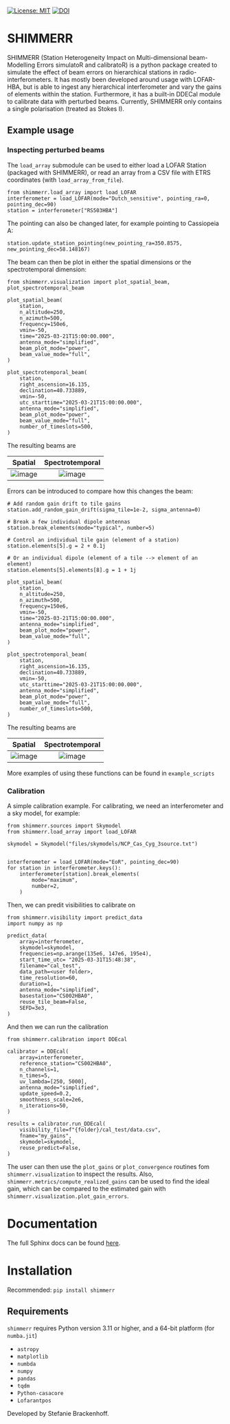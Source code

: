 [![License: MIT](https://img.shields.io/badge/License-MIT-yellow.svg)](https://opensource.org/licenses/MIT) [![DOI](https://zenodo.org/badge/DOI/10.5281/zenodo.15114900.svg)](https://doi.org/10.5281/zenodo.15114900)

# SHIMMERR

SHIMMERR (Station Heterogeneity Impact on Multi-dimensional beam-Modelling Errors simulatoR and calibratoR) is a python package created to simulate the effect of beam errors on hierarchical stations in radio-interferometers. It has mostly been developed around usage with LOFAR-HBA, but is able to ingest any hierarchical interferometer and vary the gains of elements within the station. Furthermore, it has a built-in DDECal module to calibrate data with perturbed beams. Currently, SHIMMERR only contains a single polarisation (treated as Stokes I).

## Example usage

### Inspecting perturbed beams
The `load_array` submodule can be used to either load a LOFAR Station (packaged with SHIMMERR), or read an array from a CSV file with ETRS coordinates (with `load_array_from_file`).
```
from shimmerr.load_array import load_LOFAR
interferometer = load_LOFAR(mode="Dutch_sensitive", pointing_ra=0, pointing_dec=90)
station = interferometer["RS503HBA"]
```

The pointing can also be changed later, for example pointing to Cassiopeia A:
```
station.update_station_pointing(new_pointing_ra=350.8575, new_pointing_dec=58.148167)
```

The beam can then be plot in either the spatial dimensions or the spectrotemporal dimension:

```
from shimmerr.visualization import plot_spatial_beam, plot_spectrotemporal_beam

plot_spatial_beam(
    station,
    n_altitude=250,
    n_azimuth=500,
    frequency=150e6,
    vmin=-50,
    time="2025-03-21T15:00:00.000",
    antenna_mode="simplified",
    beam_plot_mode="power",
    beam_value_mode="full",
)

plot_spectrotemporal_beam(
    station,
    right_ascension=16.135,
    declination=40.733889,
    vmin=-50,
    utc_starttime="2025-03-21T15:00:00.000",
    antenna_mode="simplified",
    beam_plot_mode="power",
    beam_value_mode="full",
    number_of_timeslots=500,
)
```

The resulting beams are

Spatial | Spectrotemporal
:---:|:---:
![image](img/spatial_unperturbed.png)|![image](img/spectrotemporal_unperturbed.png)

Errors can be introduced to compare how this changes the beam:

```
# Add random gain drift to tile gains
station.add_random_gain_drift(sigma_tile=1e-2, sigma_antenna=0)

# Break a few individual dipole antennas
station.break_elements(mode="typical", number=5)

# Control an individual tile gain (element of a station)
station.elements[5].g = 2 + 0.1j

# Or an individual dipole (element of a tile --> element of an element)
station.elements[5].elements[8].g = 1 + 1j

plot_spatial_beam(
    station,
    n_altitude=250,
    n_azimuth=500,
    frequency=150e6,
    vmin=-50,
    time="2025-03-21T15:00:00.000",
    antenna_mode="simplified",
    beam_plot_mode="power",
    beam_value_mode="full",
)

plot_spectrotemporal_beam(
    station,
    right_ascension=16.135,
    declination=40.733889,
    vmin=-50,
    utc_starttime="2025-03-21T15:00:00.000",
    antenna_mode="simplified",
    beam_plot_mode="power",
    beam_value_mode="full",
    number_of_timeslots=500,
)
```
The resulting beams are

Spatial | Spectrotemporal
:---:|:---:
![image](img/spatial_perturbed.png)|![image](img/spectrotemporal_perturbed.png)

More examples of using these functions can be found in `example_scripts`
### Calibration

A simple calibration example. For calibrating, we need an interferometer and a sky model, for example:

```
from shimmerr.sources import Skymodel
from shimmerr.load_array import load_LOFAR

skymodel = Skymodel("files/skymodels/NCP_Cas_Cyg_3source.txt")


interferometer = load_LOFAR(mode="EoR", pointing_dec=90)
for station in interferometer.keys():
    interferometer[station].break_elements(
        mode="maximum",
        number=2,
    )
```

Then, we can predit visibilities to calibrate on

```
from shimmerr.visibility import predict_data
import numpy as np

predict_data(
    array=interferometer,
    skymodel=skymodel,
    frequencies=np.arange(135e6, 147e6, 195e4),
    start_time_utc= "2025-03-31T15:48:38",
    filename="cal_test",
    data_path=<user folder>,
    time_resolution=60,
    duration=1, 
    antenna_mode="simplified",
    basestation="CS002HBA0",
    reuse_tile_beam=False,
    SEFD=3e3,
)
```

And then we can run the calibration
```
from shimmerr.calibration import DDEcal

calibrator = DDEcal(
    array=interferometer,
    reference_station="CS002HBA0",
    n_channels=1,
    n_times=5,
    uv_lambda=[250, 5000],
    antenna_mode="simplified",
    update_speed=0.2,
    smoothness_scale=2e6,
    n_iterations=50,
)

results = calibrator.run_DDEcal(
    visibility_file=f"{folder}/cal_test/data.csv",
    fname="my_gains",
    skymodel=skymodel,
    reuse_predict=False,
)
```

The user can then use the `plot_gains` or `plot_convergence` routines fom `shimmerr.visualization` to inspect the results. Also, `shimmerr.metrics/compute_realized_gains` can be used to find the ideal gain, which can be compared to the estimated gain with `shimmerr.visualization.plot_gain_errors`.

# Documentation
The full Sphinx docs can be found [here](https://stefanie-b.github.io/shimmerr/).


# Installation
Recommended: `pip install shimmerr`

## Requirements
`shimmerr` requires Python version 3.11 or higher, and a 64-bit platform (for `numba.jit`)

- `astropy`
- `matplotlib`
- `numbda`
- `numpy`
- `pandas`
- `tqdm`
- `Python-casacore`
- `Lofarantpos`

Developed by Stefanie Brackenhoff.
